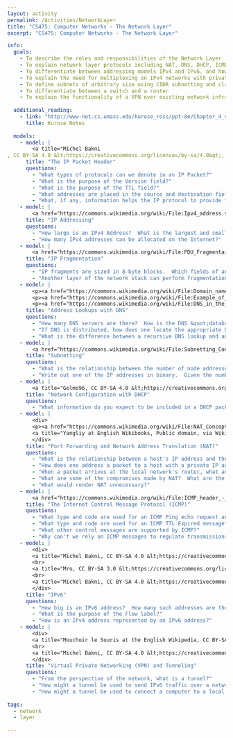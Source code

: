 ```yaml
---
layout: activity
permalink: /Activities/NetworkLayer
title: "CS475: Computer Networks - The Network Layer"
excerpt: "CS475: Computer Networks - The Network Layer"

info:
  goals: 
    - To describe the roles and responsibilities of the Network Layer
    - To explain network layer protocols including NAT, DNS, DHCP, ICMP/Ping
    - To differentiate between addressing models IPv4 and IPv6, and how to tunnel between them
    - To explain the need for multiplexing on IPv4 networks with private subnets, and the role of NAT and port forwarding
    - To define subnets of arbitrary size using CIDR subnetting and class A/B/C subnets
    - To differentiate between a switch and a router
    - To explain the functionality of a VPN over existing network infrastructure
        
  additional_reading:
    - link: "http://www-net.cs.umass.edu/kurose_ross/ppt-8e/Chapter_4_v8.0.pptx"
      title: Kurose Notes
      
  models:
    - model: |
        <a title="Michel Bakni
, CC BY-SA 4.0 &lt;https://creativecommons.org/licenses/by-sa/4.0&gt;, via Wikimedia Commons" href="https://commons.wikimedia.org/wiki/File:IPv4_Packet-en.svg"><img width="512" alt="IPv4 Packet-en" src="https://upload.wikimedia.org/wikipedia/commons/thumb/6/60/IPv4_Packet-en.svg/512px-IPv4_Packet-en.svg.png"></a>
      title: "The IP Packet Header"
      questions: 
        - "What types of protocols can we denote in an IP Packet?"
        - "What is the purpose of the Version field?"
        - "What is the purpose of the TTL field?"
        - "What addresses are placed in the source and destination fields?  How might this differ from the MAC addresses used in the Link Layer header?"
        - "What, if any, information helps the IP protocol to provide throughput control, error correction, or packet ordering?  What, in your own words, is &quot;Best Effort&quot; quality-of-service?"
    - model: |
        <a href="https://commons.wikimedia.org/wiki/File:Ipv4_address.svg#/media/File:Ipv4_address.svg"><img src="https://upload.wikimedia.org/wikipedia/commons/thumb/7/74/Ipv4_address.svg/1200px-Ipv4_address.svg.png" alt="Ipv4 address.svg"></a><br>By <a href="https://en.wikipedia.org/wiki/en:User:Indeterminate" class="extiw" title="w:en:User:Indeterminate">Indeterminate</a> - <span class="int-own-work" lang="en">Own work</span>, Public Domain, <a href="https://commons.wikimedia.org/w/index.php?curid=2868206">Link</a>
      title: "IP Addressing"
      questions: 
        - "How large is an IPv4 Address?  What is the largest and smallest value that can be represented by each octet?"
        - "How many IPv4 addresses can be allocated on the Internet?"
    - model: |
        <a href="https://commons.wikimedia.org/wiki/File:PDU_Fragmentaion_-_en.png#/media/File:PDU_Fragmentaion_-_en.png"><img src="https://upload.wikimedia.org/wikipedia/commons/8/80/PDU_Fragmentaion_-_en.png" alt="PDU Fragmentaion - en.png"></a><br>By <a href="https://www.wikidata.org/wiki/Q81411358" class="extiw" title="d:Q81411358"><span title="Syrian Wikimedian">Michel Bakni</span></a> - <span class="int-own-work" lang="en">Own work</span>, <a href="https://creativecommons.org/licenses/by-sa/4.0" title="Creative Commons Attribution-Share Alike 4.0">CC BY-SA 4.0</a>, <a href="https://commons.wikimedia.org/w/index.php?curid=70267999">Link</a>
      title: "IP Fragmentation"
      questions: 
        - "IP fragments are sized in 8-byte blocks.  Which fields of an IP packet are modified to indicate that this packet is a fragment, and what part of the overall packet it represents?"  
        - "Another layer of the network stack can perform fragmentation in order to regulate transmission rate.  However, no information is retained at this layer about network throughput and performance.  Therefore, what do you think is the purpose of fragmentation at this layer?"
    - model: |
        <p><a href="https://commons.wikimedia.org/wiki/File:Domain_name_space.svg#/media/File:Domain_name_space.svg"><img src="https://upload.wikimedia.org/wikipedia/commons/thumb/b/b1/Domain_name_space.svg/1200px-Domain_name_space.svg.png" alt="Domain name space.svg"></a><br>Public Domain, <a href="https://commons.wikimedia.org/w/index.php?curid=387678">Link</a></p>
        <p><a href="https://commons.wikimedia.org/wiki/File:Example_of_an_iterative_DNS_resolver.svg#/media/File:Example_of_an_iterative_DNS_resolver.svg"><img src="https://upload.wikimedia.org/wikipedia/commons/thumb/a/a5/Example_of_an_iterative_DNS_resolver.svg/1200px-Example_of_an_iterative_DNS_resolver.svg.png" alt="Example of an iterative DNS resolver.svg"></a><br>By Lion Kimbro - <span class="int-own-work" lang="en">Own work</span>, Public Domain, <a href="https://commons.wikimedia.org/w/index.php?curid=386517">Link</a></p>
        <p><a href="https://commons.wikimedia.org/wiki/File:DNS_in_the_real_world.svg#/media/File:DNS_in_the_real_world.svg"><img src="https://upload.wikimedia.org/wikipedia/commons/thumb/0/09/DNS_in_the_real_world.svg/1200px-DNS_in_the_real_world.svg.png" alt="DNS in the real world.svg"></a><br>By Lion Kimbro - <span class="int-own-work" lang="en">Own work</span>, Public Domain, <a href="https://commons.wikimedia.org/w/index.php?curid=386501">Link</a></p>
      title: "Address Lookups with DNS"
      questions: 
        - "How many DNS servers are there?  How is the DNS &quot;database&quot; stored on the Internet?"
        - "If DNS is distributed, how does one locate the appropriate DNS server corresponding to the network being sought?"
        - "What is the difference between a recursive DNS lookup and an iterative one?"
    - model: |
        <a href="https://commons.wikimedia.org/wiki/File:Subnetting_Concept.svg#/media/File:Subnetting_Concept.svg"><img src="https://upload.wikimedia.org/wikipedia/commons/thumb/b/b3/Subnetting_Concept.svg/1200px-Subnetting_Concept.svg.png" alt="Subnetting Concept.svg"></a><br>By <a href="https://www.wikidata.org/wiki/Q81411358" class="extiw" title="d:Q81411358"><span title="Syrian Wikimedian">Michel Bakni</span></a> - <span class="int-own-work" lang="en">Own work</span>, <a href="https://creativecommons.org/licenses/by-sa/4.0" title="Creative Commons Attribution-Share Alike 4.0">CC BY-SA 4.0</a>, <a href="https://commons.wikimedia.org/w/index.php?curid=71691822">Link</a>
      title: "Subnetting"
      questions: 
        - "What is the relationship between the number of node addresses and the subnet number following the network address?"
        - "Write out one of the IP addresses in binary.  Given the number of node addresses available in each subnet, which bits in the address represent the network address, and which represent the node address?"
    - model: |
        <a title="Gelmo96, CC BY-SA 4.0 &lt;https://creativecommons.org/licenses/by-sa/4.0&gt;, via Wikimedia Commons" href="https://commons.wikimedia.org/wiki/File:DHCP_session.svg"><img width="256" alt="DHCP session" src="https://upload.wikimedia.org/wikipedia/commons/thumb/e/e4/DHCP_session.svg/256px-DHCP_session.svg.png"></a>
      title: "Network Configuration with DHCP"
      questions: 
        - "What information do you expect to be included in a DHCP packet?"  
    - model: |
        <div>
        <p><a href="https://commons.wikimedia.org/wiki/File:NAT_Concept-en.svg#/media/File:NAT_Concept-en.svg"><img src="https://upload.wikimedia.org/wikipedia/commons/thumb/c/c7/NAT_Concept-en.svg/1200px-NAT_Concept-en.svg.png" alt="NAT Concept-en.svg"></a><br>By <a href="https://www.wikidata.org/wiki/Q81411358" class="extiw" title="d:Q81411358"><span title="Syrian Wikimedian">Michel Bakni</span></a> - This file was derived from:<a href="//commons.wikimedia.org/wiki/File:Server_symbol-blue.svg" title="File:Server symbol-blue.svg">Server symbol-blue.svg</a><a href="//commons.wikimedia.org/wiki/File:Network_cloud_symbol.svg" title="File:Network cloud symbol.svg">Network cloud symbol.svg</a><a href="//commons.wikimedia.org/wiki/File:Workstation_symbol-Blue.svg" title="File:Workstation symbol-Blue.svg">Workstation symbol-Blue.svg</a><a href="//commons.wikimedia.org/wiki/File:Router_symbol-Blue.svg" title="File:Router symbol-Blue.svg">Router symbol-Blue.svg</a>Wendell Odom (<span style="white-space:nowrap">2013</span>) (in English) Cisco CCENT/CCNA ICND1 100-101 Official Cert Guide (Academic ed.), Pearson Education, Inc., p.&amp;nbsp;582 <a href="https://en.wikipedia.org/wiki/International_Standard_Book_Number" class="extiw" title="en:International Standard Book Number">ISBN</a>: <a href="//commons.wikimedia.org/wiki/Special:BookSources/1587144859" title="Special:BookSources/1587144859">1587144859</a>., <a href="https://creativecommons.org/licenses/by-sa/4.0" title="Creative Commons Attribution-Share Alike 4.0">CC BY-SA 4.0</a>, <a href="https://commons.wikimedia.org/w/index.php?curid=86017447">Link</a></p>
        <a title="Yangliy at English Wikibooks, Public domain, via Wikimedia Commons" href="https://commons.wikimedia.org/wiki/File:Network_Address_Translation_(file2).jpg"><img width="512" alt="Network Address Translation (file2)" src="https://upload.wikimedia.org/wikipedia/commons/thumb/6/63/Network_Address_Translation_%28file2%29.jpg/512px-Network_Address_Translation_%28file2%29.jpg"></a>
        </div>
      title: "Port Forwarding and Network Address Translation (NAT)"
      questions: 
        - "What is the relationship between a host's IP address and the externally-facing IP address to the network?"
        - "How does one address a packet to a host with a private IP address behind a NAT network?"
        - "When a packet arrives at the local network's router, what additional information is needed to identify which private node should receive the packet?"
        - "What are some of the compromises made by NAT?  What are the benefits?"
        - "What would render NAT unnecessary?"
    - model: |
        <a href="https://commons.wikimedia.org/wiki/File:ICMP_header_-_General-en.svg#/media/File:ICMP_header_-_General-en.svg"><img src="https://upload.wikimedia.org/wikipedia/commons/thumb/e/e1/ICMP_header_-_General-en.svg/1200px-ICMP_header_-_General-en.svg.png" alt="ICMP header - General-en.svg"></a><br>By <a href="https://www.wikidata.org/wiki/Q81411358" class="extiw" title="d:Q81411358"><span title="Syrian Wikimedian">Michel Bakni</span></a> - (<span style="white-space:nowrap">2012</span>) <a rel="nofollow" class="external text" href="https://web.archive.org/web/20171120064332/http://www.r-5.org/files/books/computers/internals/net/Richard_Stevens-TCP-IP_Illustrated-EN.pdf">TCP/IP Illustrated Volume 1</a> (Second ed.), Pearson Education, Inc., p.&amp;nbsp;355 <a href="https://en.wikipedia.org/wiki/International_Standard_Book_Number" class="extiw" title="en:International Standard Book Number">ISBN</a>: <a href="//commons.wikimedia.org/wiki/Special:BookSources/0321336313" title="Special:BookSources/0321336313">0321336313</a>., <a href="https://creativecommons.org/licenses/by-sa/4.0" title="Creative Commons Attribution-Share Alike 4.0">CC BY-SA 4.0</a>, <a href="https://commons.wikimedia.org/w/index.php?curid=89010113">Link</a>
      title: "The Internet Control Message Protocol (ICMP)"
      questions: 
        - "What type and code are used for an ICMP Ping echo request and reply?"
        - "What type and code are used for an ICMP TTL Expired message?"
        - "What other control messages are supported by ICMP?"
        - "Why can't we rely on ICMP messages to regulate transmissions on the Internet?"
    - model: |
        <div>
        <a title="Michel Bakni, CC BY-SA 4.0 &lt;https://creativecommons.org/licenses/by-sa/4.0&gt;, via Wikimedia Commons" href="https://commons.wikimedia.org/wiki/File:IPv6_address_terminology-en.svg"><img width="512" alt="IPv6 address terminology-en" src="https://upload.wikimedia.org/wikipedia/commons/thumb/5/5e/IPv6_address_terminology-en.svg/512px-IPv6_address_terminology-en.svg.png"></a>
        <br>
        <a title="Mro, CC BY-SA 3.0 &lt;https://creativecommons.org/licenses/by-sa/3.0&gt;, via Wikimedia Commons" href="https://commons.wikimedia.org/wiki/File:Ipv6_header.svg"><img width="512" alt="Ipv6 header" src="https://upload.wikimedia.org/wikipedia/commons/thumb/a/ab/Ipv6_header.svg/512px-Ipv6_header.svg.png"></a>
        <br>
        <a title="Michel Bakni, CC BY-SA 4.0 &lt;https://creativecommons.org/licenses/by-sa/4.0&gt;, via Wikimedia Commons" href="https://commons.wikimedia.org/wiki/File:IPv6_IPv4-Mapped_address_structure-en.svg"><img width="512" alt="IPv6 IPv4-Mapped address structure-en" src="https://upload.wikimedia.org/wikipedia/commons/thumb/5/55/IPv6_IPv4-Mapped_address_structure-en.svg/512px-IPv6_IPv4-Mapped_address_structure-en.svg.png"></a>
        </div>
      title: "IPv6"
      questions: 
        - "How big is an IPv6 address?  How many such addresses are there?"
        - "What is the purpose of the Flow label?"   
        - "How is an IPv4 address represented by an IPv6 address?"
    - model: |
        <div>
        <a title="Mouchoir le Souris at the English Wikipedia, CC BY-SA 3.0 &lt;http://creativecommons.org/licenses/by-sa/3.0/&gt;, via Wikimedia Commons" href="https://commons.wikimedia.org/wiki/File:IPTunnelDiagram_01-12-07.jpg"><img width="512" alt="IPTunnelDiagram 01-12-07" src="https://upload.wikimedia.org/wikipedia/commons/2/2d/IPTunnelDiagram_01-12-07.jpg"></a>
        <br>
        <a title="Michel Bakni, CC BY-SA 4.0 &lt;https://creativecommons.org/licenses/by-sa/4.0&gt;, via Wikimedia Commons" href="https://commons.wikimedia.org/wiki/File:IPSec_VPN-en.svg"><img width="512" alt="IPSec VPN-en" src="https://upload.wikimedia.org/wikipedia/commons/thumb/1/19/IPSec_VPN-en.svg/512px-IPSec_VPN-en.svg.png"></a>
        </div>
      title: "Virtual Private Networking (VPN) and Tunneling"
      questions: 
        - "From the perspective of the network, what is a tunnel?"
        - "How might a tunnel be used to send IPv6 traffic over a network that involves transiting IPv4 nodes and networks?"
        - "How might a tunnel be used to connect a computer to a local corporate network (i.e., a VPN)?"
        
tags:
  - network
  - layer
 
---
```


